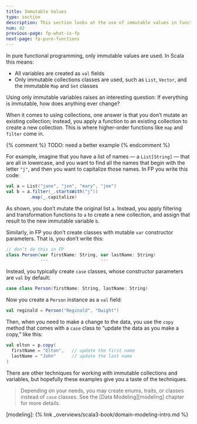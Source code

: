 ```yaml
---
title: Immutable Values
type: section
description: This section looks at the use of immutable values in functional programming.
num: 42
previous-page: fp-what-is-fp
next-page: fp-pure-functions
---
```




In pure functional programming, only immutable values are used. In Scala this means:

- All variables are created as `val` fields
- Only immutable collections classes are used, such as `List`, `Vector`, and the immutable `Map` and `Set` classes

Using only immutable variables raises an interesting question: If everything is immutable, how does anything ever change?

When it comes to using collections, one answer is that you don’t mutate an existing collection; instead, you apply a function to an existing collection to create a new collection. This is where higher-order functions like `map` and `filter` come in.

{% comment %}
TODO: need a better example
{% endcomment %}

For example, imagine that you have a list of names — a `List[String]` — that are all in lowercase, and you want to find all the names that begin with the letter `"j"`, and then you want to capitalize those names. In FP you write this code:

```scala
val a = List("jane", "jon", "mary", "joe")
val b = a.filter(_.startsWith("j"))
         .map(_.capitalize)
```

As shown, you don’t mutate the original list `a`. Instead, you apply filtering and transformation functions to `a` to create a new collection, and assign that result to the new immutable variable `b`.

Similarly, in FP you don’t create classes with mutable `var` constructor parameters. That is, you don’t write this:

```scala
// don’t do this in FP
class Person(var firstName: String, var lastName: String)
             ---                    ---
```

Instead, you typically create `case` classes, whose constructor parameters are `val` by default:

```scala
case class Person(firstName: String, lastName: String)
```

Now you create a `Person` instance as a `val` field:

```scala
val reginald = Person("Reginald", "Dwight")
```

Then, when you need to make a change to the data, you use the `copy` method that comes with a `case` class to “update the data as you make a copy,” like this:

```scala
val elton = p.copy(
  firstName = "Elton",   // update the first name
  lastName = "John"      // update the last name
)
```

There are other techniques for working with immutable collections and variables, but hopefully these examples give you a taste of the techniques.

>Depending on your needs, you may create enums, traits, or classes instead of `case` classes. See the [Data Modeling][modeling] chapter for more details.



[modeling]: {% link _overviews/scala3-book/domain-modeling-intro.md %}
